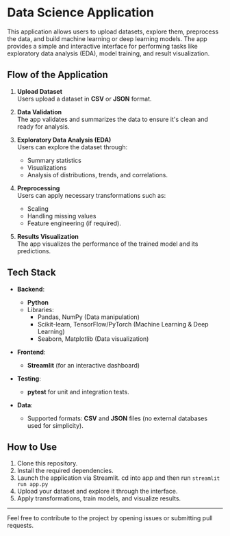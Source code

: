 # Data Science Application

This application allows users to upload datasets, explore them, preprocess the data, and build machine learning or deep learning models. The app provides a simple and interactive interface for performing tasks like exploratory data analysis (EDA), model training, and result visualization.

## **Flow of the Application**

1. **Upload Dataset**  
   Users upload a dataset in **CSV** or **JSON** format.

2. **Data Validation**  
   The app validates and summarizes the data to ensure it's clean and ready for analysis.

3. **Exploratory Data Analysis (EDA)**  
   Users can explore the dataset through:

   - Summary statistics
   - Visualizations
   - Analysis of distributions, trends, and correlations.

4. **Preprocessing**  
   Users can apply necessary transformations such as:

   - Scaling
   - Handling missing values
   - Feature engineering (if required).

5. **Results Visualization**  
   The app visualizes the performance of the trained model and its predictions.

## **Tech Stack**

- **Backend**:

  - **Python**
  - Libraries:
    - Pandas, NumPy (Data manipulation)
    - Scikit-learn, TensorFlow/PyTorch (Machine Learning & Deep Learning)
    - Seaborn, Matplotlib (Data visualization)

- **Frontend**:

  - **Streamlit** (for an interactive dashboard)

- **Testing**:

  - **pytest** for unit and integration tests.

- **Data**:
  - Supported formats: **CSV** and **JSON** files (no external databases used for simplicity).

## **How to Use**

1. Clone this repository.
2. Install the required dependencies.
3. Launch the application via Streamlit. cd into app and then run `streamlit run app.py`
4. Upload your dataset and explore it through the interface.
5. Apply transformations, train models, and visualize results.

---

Feel free to contribute to the project by opening issues or submitting pull requests.
